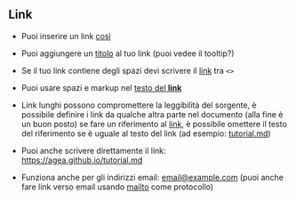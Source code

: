 Link
----

- Puoi inserire un link [così](/tutorial.md)

- Puoi aggiungere un [titolo](https://agea.github.io/tutorial.md "Markdown Tutorial") al tuo link (puoi vedee il tooltip?)

- Se il tuo link contiene degli spazi devi scrivere il [link](<http://example.com/a space>) tra `<>`
 
- Puoi usare spazi e markup nel [testo del **link**](https://agea.github.io/tutorial.md)

- Link lunghi possono compromettere la leggibilità del sorgente, è possibile definire i link da qualche altra parte nel documento (alla fine è un buon posto) se fare un riferimento al [link][tutorial.md], è possibile omettere il testo del riferimento se è uguale al testo del link (ad esempio:  [tutorial.md][])
 
- Puoi anche scrivere direttamente il link: <https://agea.github.io/tutorial.md>
 
- Funziona anche per gli indirizzi email: <email@example.com> (puoi anche fare link verso email usando [mailto](mailto:email@example.com) come protocollo)
 

[tutorial.md]: https://agea.github.io/tutorial.md
